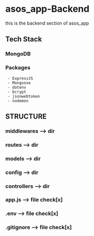# asos_app-Backend

this is the backend section of asos_app

## Tech Stack

### MongoDB

### Packages

     - ExpressJS
     - Mongoose
     - dotenv
     - bcrypt
     - jsonwebtoken
     - nodemon

## STRUCTURE

### middlewares --> dir

### routes --> dir

### models --> dir

### config --> dir

### controllers --> dir

### app.js --> file check[x]

### .env --> file check[x]

### .gitignore --> file check[x]
